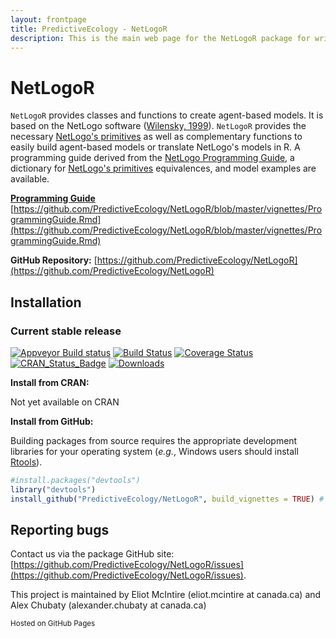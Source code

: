 ```yaml
---
layout: frontpage
title: PredictiveEcology - NetLogoR
description: This is the main web page for the NetLogoR package for writing and running individual based models using the NetLogo dictionary, ported to R
---
```


<head>
    <meta charset="utf-8">
    <meta http-equiv="X-UA-Compatible" content="chrome=1">
    <link rel="stylesheet" href="stylesheets/styles.css">
    <link rel="stylesheet" href="stylesheets/pygment_trac.css">
    <meta name="viewport" content="width=device-width, initial-scale=1, user-scalable=no">
</head>

# NetLogoR

`NetLogoR` provides classes and functions to create agent-based models.
It is based on the NetLogo software ([Wilensky, 1999](http://ccl.northwestern.edu/netlogo/)).
`NetLogoR` provides the necessary [NetLogo's primitives](https://ccl.northwestern.edu/netlogo/docs/dictionary.html) as well as complementary functions to easily build agent-based models or translate NetLogo's models in R.
A programming guide derived from the [NetLogo Programming Guide](https://ccl.northwestern.edu/netlogo/docs/programming.html), a dictionary for [NetLogo's primitives](https://ccl.northwestern.edu/netlogo/docs/dictionary.html) equivalences, and model examples are available.

[**Programming Guide**](https://github.com/PredictiveEcology/NetLogoR/blob/master/vignettes/ProgrammingGuide.Rmd) [https://github.com/PredictiveEcology/NetLogoR/blob/master/vignettes/ProgrammingGuide.Rmd](https://github.com/PredictiveEcology/NetLogoR/blob/master/vignettes/ProgrammingGuide.Rmd) 


**GitHub Repository:** [https://github.com/PredictiveEcology/NetLogoR](https://github.com/PredictiveEcology/NetLogoR)


## Installation

### Current stable release

[![Appveyor Build status](https://ci.appveyor.com/api/projects/status/k65nup6cuqr5p2hy/branch/master?svg=true)](https://ci.appveyor.com/project/achubaty/netlogor/branch/master) [![Build Status](https://travis-ci.org/PredictiveEcology/NetLogoR.svg?branch=master)](https://travis-ci.org/PredictiveEcology/NetLogoR) [![Coverage Status](https://coveralls.io/repos/PredictiveEcology/NetLogoR/badge.svg?branch=master)](https://coveralls.io/r/PredictiveEcology/NetLogoR?branch=master) [![CRAN_Status_Badge](http://www.r-pkg.org/badges/version/NetLogoR)](https://cran.r-project.org/package=NetLogoR) [![Downloads](http://cranlogs.r-pkg.org/badges/NetLogoR)](https://cran.rstudio.com/package=NetLogoR)

**Install from CRAN:**

Not yet available on CRAN

**Install from GitHub:**

Building packages from source requires the appropriate development libraries for your operating system (*e.g.*, Windows users should install [Rtools](http://cran.r-project.org/bin/windows/Rtools/)).

```r
#install.packages("devtools")
library("devtools")
install_github("PredictiveEcology/NetLogoR", build_vignettes = TRUE) # stable
```

## Reporting bugs

Contact us via the package GitHub site: [https://github.com/PredictiveEcology/NetLogoR/issues](https://github.com/PredictiveEcology/NetLogoR/issues).

This project is maintained by Eliot McIntire (eliot.mcintire at canada.ca) and Alex Chubaty (alexander.chubaty at canada.ca)

<small>Hosted on GitHub Pages</small>
